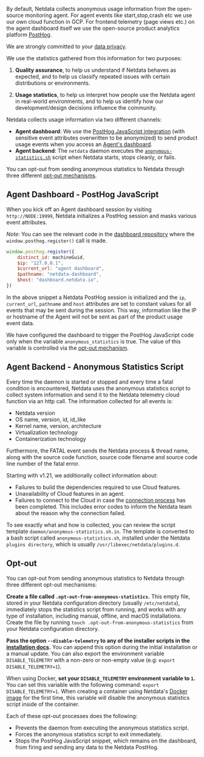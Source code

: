 

By default, Netdata collects anonymous usage information from the open-source monitoring agent. For agent events like start,stop,crash etc we use our own cloud function in GCP. For frontend telemetry (page views etc.) on the agent dashboard itself we use the open-source
product analytics platform [PostHog](https://github.com/PostHog/posthog).

We are strongly committed to your [data privacy](https://netdata.cloud/privacy/).

We use the statistics gathered from this information for two purposes:

1. **Quality assurance**, to help us understand if Netdata behaves as expected, and to help us classify repeated
     issues with certain distributions or environments.

2. **Usage statistics**, to help us interpret how people use the Netdata agent in real-world environments, and to help
     us identify how our development/design decisions influence the community.

Netdata collects usage information via two different channels:

- **Agent dashboard**: We use the [PostHog JavaScript integration](https://posthog.com/docs/integrations/js-integration) (with sensitive event attributes overwritten to be anonymized) to send product usage events when you access an [Agent's dashboard](/docs/dashboards-and-charts).
- **Agent backend**: The `netdata` daemon executes the [`anonymous-statistics.sh`](https://github.com/netdata/netdata/blob/6469cf92724644f5facf343e4bdd76ac0551a418/daemon/anonymous-statistics.sh.in) script when Netdata starts, stops cleanly, or fails.

You can opt-out from sending anonymous statistics to Netdata through three different [opt-out mechanisms](#opt-out).

## Agent Dashboard - PostHog JavaScript

When you kick off an Agent dashboard session by visiting `http://NODE:19999`, Netdata initializes a PostHog session and masks various event attributes.

_Note_: You can see the relevant code in the [dashboard repository](https://github.com/netdata/dashboard/blob/master/src/domains/global/sagas.ts#L107) where the `window.posthog.register()` call is made.  

```JavaScript
window.posthog.register({
    distinct_id: machineGuid,
    $ip: "127.0.0.1",
    $current_url: "agent dashboard",
    $pathname: "netdata-dashboard",
    $host: "dashboard.netdata.io",
})
```

In the above snippet a Netdata PostHog session is initialized and the `ip`, `current_url`, `pathname` and `host` attributes are set to constant values for all events that may be sent during the session. This way, information like the IP or hostname of the Agent will not be sent as part of the product usage event data.

We have configured the dashboard to trigger the PostHog JavaScript code only when the variable `anonymous_statistics` is true. The value of this
variable is controlled via the [opt-out mechanism](#opt-out).

## Agent Backend - Anonymous Statistics Script

Every time the daemon is started or stopped and every time a fatal condition is encountered, Netdata uses the anonymous
statistics script to collect system information and send it to the Netdata telemetry cloud function via an http call. The information collected for all
events is:

- Netdata version
- OS name, version, id, id_like
- Kernel name, version, architecture
- Virtualization technology
- Containerization technology

Furthermore, the FATAL event sends the Netdata process & thread name, along with the source code function, source code
filename and source code line number of the fatal error.

Starting with v1.21, we additionally collect information about:

- Failures to build the dependencies required to use Cloud features.
- Unavailability of Cloud features in an agent.
- Failures to connect to the Cloud in case the [connection process](/docs/agent/src/claim) has been completed. This includes error codes
    to inform the Netdata team about the reason why the connection failed.

To see exactly what and how is collected, you can review the script template `daemon/anonymous-statistics.sh.in`. The
template is converted to a bash script called `anonymous-statistics.sh`, installed under the Netdata `plugins
directory`, which is usually `/usr/libexec/netdata/plugins.d`.

## Opt-out

You can opt-out from sending anonymous statistics to Netdata through three different opt-out mechanisms:

**Create a file called `.opt-out-from-anonymous-statistics`.** This empty file, stored in your Netdata configuration
directory (usually `/etc/netdata`), immediately stops the statistics script from running, and works with any type of
installation, including manual, offline, and macOS installations. Create the file by running `touch
.opt-out-from-anonymous-statistics` from your Netdata configuration directory.

**Pass the option `--disable-telemetry` to any of the installer scripts in the [installation
docs](/docs/agent/packaging/installer).** You can append this option during the initial installation or a manual
update. You can also export the environment variable `DISABLE_TELEMETRY` with a non-zero or non-empty value
(e.g: `export DISABLE_TELEMETRY=1`).

When using Docker, **set your `DISABLE_TELEMETRY` environment variable to `1`.** You can set this variable with the following
command: `export DISABLE_TELEMETRY=1`. When creating a container using Netdata's [Docker
image](/docs/agent/packaging/docker#create-a-new-netdata-agent-container) for the first time, this variable will disable
the anonymous statistics script inside of the container.

Each of these opt-out processes does the following:

- Prevents the daemon from executing the anonymous statistics script.
- Forces the anonymous statistics script to exit immediately.
- Stops the PostHog JavaScript snippet, which remains on the dashboard, from firing and sending any data to the Netdata PostHog.
